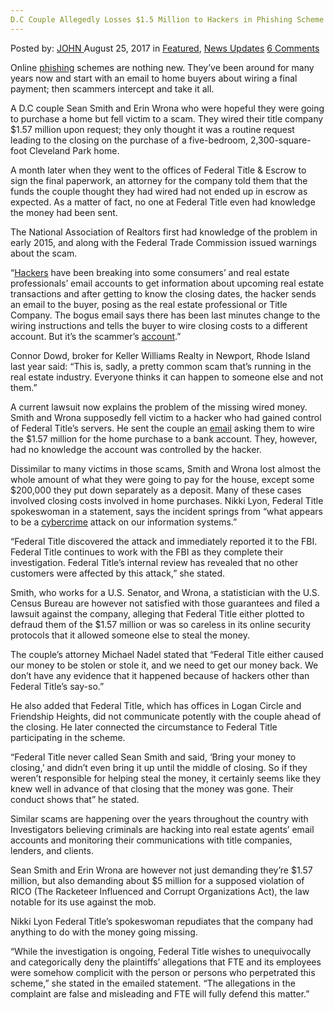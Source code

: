 ```yaml
---
D.C Couple Allegedly Losses $1.5 Million to Hackers in Phishing Scheme
---
```

<article class="post-listing post-22163 post type-post status-publish format-standard has-post-thumbnail hentry category-deepdot-news category-news-updates tag-1886 tag-allegedly tag-couple tag-dc tag-hackers tag-losses tag-million tag-phishing tag-scheme">
    <div class="post-inner">
        <span>Posted by: <a href="https://www.deepdotweb.com/author/john/" title="">JOHN </a></span>
    <span>August 25, 2017</span>
    <span>in <a href="https://www.deepdotweb.com/category/deepdot-news/" rel="category tag">Featured</a>, <a href="https://www.deepdotweb.com/category/news-updates/" rel="category tag">News Updates</a></span>
    <span><a href="https://www.deepdotweb.com/2017/08/25/d-c-couple-allegedly-losses-1-5-million-hackers-phishing-scheme/#comments">6 Comments</a></span>
    </p>
    <div class="clear"></div>
    <div class="entry">
    <p>Online <a href="http://wamu.org/story/17/08/08/hackers-allegedly-steal-1-5-million-d-c-couple-home-buying-phishing-scheme/">phishing</a> schemes are nothing new. They’ve been around for many years now and start with an email to home buyers about wiring a final payment; then scammers intercept and take it all.</p>
    <p>A D.C couple Sean Smith and Erin Wrona who were hopeful they were going to purchase a home but fell victim to a scam. They wired their title company $1.57 million upon request; they only thought it was a routine request leading to the closing on the purchase of a five-bedroom, 2,300-square-foot Cleveland Park home.</p>
    <p>A month later when they went to the offices of Federal Title &amp; Escrow to sign the final paperwork, an attorney for the company told them that the funds the couple thought they had wired had not ended up in escrow as expected. As a matter of fact, no one at Federal Title even had knowledge the money had been sent.</p>
    <p>The National Association of Realtors first had knowledge of the problem in early 2015, and along with the Federal Trade Commission issued warnings about the scam.</p>
    <p>“<a href="https://www.deepdotweb.com/2017/08/07/two-arrested-connection-recent-microsoft-hacks/">Hackers</a> have been breaking into some consumers’ and real estate professionals’ email accounts to get information about upcoming real estate transactions and after getting to know the closing dates, the hacker sends an email to the buyer, posing as the real estate professional or Title Company. The bogus email says there has been last minutes change to the wiring instructions and tells the buyer to wire closing costs to a different account. But it’s the scammer’s <a href="https://www.deepdotweb.com/2017/08/07/dutch-police-taken-12-dream-accounts-likely/">account</a>.”</p>
    <p>Connor Dowd, broker for Keller Williams Realty in Newport, Rhode Island last year said: “This is, sadly, a pretty common scam that’s running in the real estate industry. Everyone thinks it can happen to someone else and not them.”</p>
    <p>A current lawsuit now explains the problem of the missing wired money. Smith and Wrona supposedly fell victim to a hacker who had gained control of Federal Title’s servers. He sent the couple an <a href="https://www.angieslist.com/articles/real-estate-phishing-scam-swipes-your-money-during-closing.htm">email</a> asking them to wire the $1.57 million for the home purchase to a bank account. They, however, had no knowledge the account was controlled by the hacker.</p>
    <p>Dissimilar to many victims in those scams, Smith and Wrona lost almost the whole amount of what they were going to pay for the house, except some $200,000 they put down separately as a deposit. Many of these cases involved closing costs involved in home purchases. Nikki Lyon, Federal Title spokeswoman in a statement, says the incident springs from “what appears to be a <a href="https://www.deepdotweb.com/2017/08/07/7-8-17-dark-web-cybercrime-roundup/">cybercrime</a> attack on our information systems.”</p>
    <p>“Federal Title discovered the attack and immediately reported it to the FBI. Federal Title continues to work with the FBI as they complete their investigation. Federal Title’s internal review has revealed that no other customers were affected by this attack,” she stated.</p>
    <p>Smith, who works for a U.S. Senator, and Wrona, a statistician with the U.S. Census Bureau are however not satisfied with those guarantees and filed a lawsuit against the company, alleging that Federal Title either plotted to defraud them of the $1.57 million or was so careless in its online security protocols that it allowed someone else to steal the money.</p>
    <p>The couple’s attorney Michael Nadel stated that “Federal Title either caused our money to be stolen or stole it, and we need to get our money back. We don’t have any evidence that it happened because of hackers other than Federal Title’s say-so.”</p>
    <p>He also added that Federal Title, which has offices in Logan Circle and Friendship Heights, did not communicate potently with the couple ahead of the closing. He later connected the circumstance to Federal Title participating in the scheme.</p>
    <p>“Federal Title never called Sean Smith and said, ‘Bring your money to closing,’ and didn’t even bring it up until the middle of closing. So if they weren’t responsible for helping steal the money, it certainly seems like they knew well in advance of that closing that the money was gone. Their conduct shows that” he stated.</p>
    <p>Similar scams are happening over the years throughout the country with Investigators believing criminals are hacking into real estate agents’ email accounts and monitoring their communications with title companies, lenders, and clients.</p>
    <p>Sean Smith and Erin Wrona are however not just demanding they&#8217;re $1.57 million, but also demanding about $5 million for a supposed violation of RICO (The Racketeer Influenced and Corrupt Organizations Act), the law notable for its use against the mob.</p>
    <p>Nikki Lyon Federal Title’s spokeswoman repudiates that the company had anything to do with the money going missing.</p>
    <p>“While the investigation is ongoing, Federal Title wishes to unequivocally and categorically deny the plaintiffs’ allegations that FTE and its employees were somehow complicit with the person or persons who perpetrated this scheme,” she stated in the emailed statement. “The allegations in the complaint are false and misleading and FTE will fully defend this matter.”</p>
    </div>
    <span style="display:none"><a href="https://www.deepdotweb.com/tag/15/" rel="tag">15</a> <a href="https://www.deepdotweb.com/tag/allegedly/" rel="tag">allegedly</a> <a href="https://www.deepdotweb.com/tag/couple/" rel="tag">couple</a> <a href="https://www.deepdotweb.com/tag/dc/" rel="tag">dc</a> <a href="https://www.deepdotweb.com/tag/hackers/" rel="tag">hackers</a> <a href="https://www.deepdotweb.com/tag/losses/" rel="tag">losses</a> <a href="https://www.deepdotweb.com/tag/million/" rel="tag">million</a> <a href="https://www.deepdotweb.com/tag/phishing/" rel="tag">phishing</a> <a href="https://www.deepdotweb.com/tag/scheme/" rel="tag">scheme</a></span> <span style="display:none" class="updated">2017-08-25</span>
    <div style="display:none" class="vcard author" itemprop="author" itemscope itemtype="http://schema.org/Person"><strong class="fn" itemprop="name"><a href="https://www.deepdotweb.com/author/john/" title="Posts by JOHN" rel="author">JOHN</a></strong></div>
    </div>
</article>

